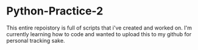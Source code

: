 # Python-Practice-2
This entire repoistory is full of scripts that i've created and worked on. I'm currently learning how to code and wanted to upload this to my github for personal tracking sake. 
